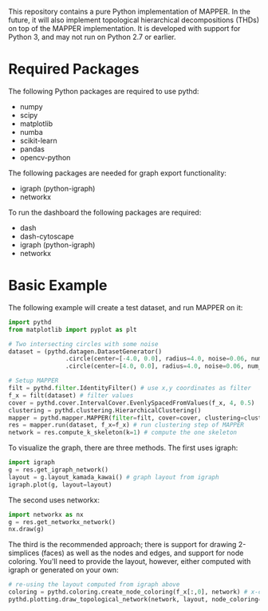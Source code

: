 This repository contains a pure Python implementation of MAPPER. In the future,
it will also implement topological hierarchical decompositions (THDs) on top of
the MAPPER implementation. It is developed with support for Python 3, and may
not run on Python 2.7 or earlier.

# Required Packages

The following Python packages are required to use pythd:
- numpy
- scipy
- matplotlib
- numba
- scikit-learn
- pandas
- opencv-python

The following packages are needed for graph export functionality:
- igraph (python-igraph)
- networkx

To run the dashboard the following packages are required:
- dash
- dash-cytoscape
- igraph (python-igraph)
- networkx

# Basic Example

The following example will create a test dataset, and run MAPPER on it:
```python
import pythd
from matplotlib import pyplot as plt

# Two intersecting circles with some noise
dataset = (pythd.datagen.DatasetGenerator()
                .circle(center=[-4.0, 0.0], radius=4.0, noise=0.06, num_points=200)
                .circle(center=[4.0, 0.0], radius=4.0, noise=0.06, num_points=200)).get()

# Setup MAPPER
filt = pythd.filter.IdentityFilter() # use x,y coordinates as filter
f_x = filt(dataset) # filter values
cover = pythd.cover.IntervalCover.EvenlySpacedFromValues(f_x, 4, 0.5)
clustering = pythd.clustering.HierarchicalClustering()
mapper = pythd.mapper.MAPPER(filter=filt, cover=cover, clustering=clustering)
res = mapper.run(dataset, f_x=f_x) # run clustering step of MAPPER
network = res.compute_k_skeleton(k=1) # compute the one skeleton
```

To visualize the graph, there are three methods. The first uses igraph:
```python
import igraph
g = res.get_igraph_network()
layout = g.layout_kamada_kawai() # graph layout from igraph
igraph.plot(g, layout=layout)
```

The second uses networkx:
```python
import networkx as nx
g = res.get_networkx_network()
nx.draw(g)
```

The third is the recommended approach; there is support for drawing 2-simplices (faces) as well
as the nodes and edges, and support for node coloring. You'll need to provide the layout,
however, either computed with igraph or generated on your own:
```python
# re-using the layout computed from igraph above
coloring = pythd.coloring.create_node_coloring(f_x[:,0], network) # x-coordinate as coloring
pythd.plotting.draw_topological_network(network, layout, node_coloring=coloring)
```
